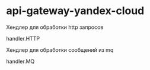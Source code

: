 # api-gateway-yandex-cloud


Хендлер для обработки http запросов

handler.HTTP

Хендлер для обработки сообщений из mq

handler.MQ
